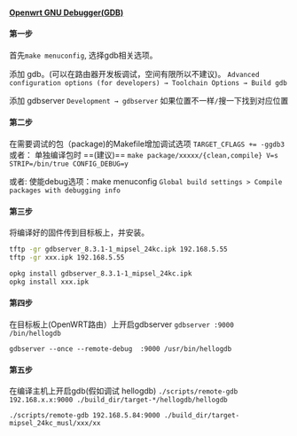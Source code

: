 #### [Openwrt GNU Debugger(GDB)](https://openwrt.org/docs/guide-developer/gdb)

#### 第一步
首先`make menuconfig`,  选择gdb相关选项。

添加 gdb。(可以在路由器开发板调试，空间有限所以不建议)。
`Advanced configuration options (for developers) → Toolchain Options → Build gdb`

添加 gdbserver
`Development → gdbserver` 如果位置不一样`/`搜一下找到对应位置

#### 第二步
在需要调试的包（package)的Makefile增加调试选项
	`TARGET_CFLAGS += -ggdb3`
或者：
	单独编译包时  ==(建议)==
	`make package/xxxxx/{clean,compile} V=s STRIP=/bin/true CONFIG_DEBUG=y`

或者:
	使能debug选项：make menuconfig
	`Global build settings > Compile packages with debugging info`


#### 第三步 
将编译好的固件传到目标板上，并安装。
```sh
tftp -gr gdbserver_8.3.1-1_mipsel_24kc.ipk 192.168.5.55
tftp -gr xxx.ipk 192.168.5.55

opkg install gdbserver_8.3.1-1_mipsel_24kc.ipk
opkg install xxx.ipk
```

#### 第四步
在目标板上(OpenWRT路由）上开启gdbserver
`gdbserver :9000 /bin/hellogdb`

`gdbserver --once --remote-debug  :9000 /usr/bin/hellogdb`

#### 第五步
在编译主机上开启gdb(假如调试 hellogdb)
`./scripts/remote-gdb 192.168.x.x:9000 ./build_dir/target-*/hellogdb/hellogdb`

`./scripts/remote-gdb 192.168.5.84:9000 ./build_dir/target-mipsel_24kc_musl/xxx/xx`


